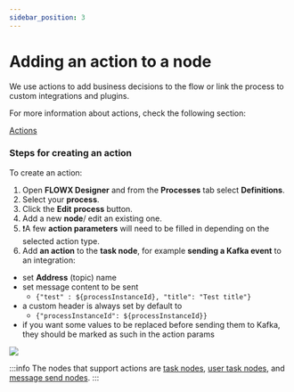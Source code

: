 ```yaml
---
sidebar_position: 3
---
```


# Adding an action to a node

We use actions to add business decisions to the flow or link the process to custom integrations and plugins.

For more information about actions, check the following section:

[Actions](../../building-blocks/actions)

### Steps for creating an action

To create an action:

1. Open **FLOWX Designer** and from the **Processes** tab select **Definitions**.
2. Select your **process**.
3. Click the **Edit** **process** button.
4. Add a new **node**/ edit an existing one.
5. :exclamation:A few **action parameters** will need to be filled in depending on the selected action type.
6. Add **an action** to the **task node**, for example **sending a Kafka event** to an integration:

* set **Address** (topic) name
* set message content to be sent
  * `{"test" : ${processInstanceId}, "title": "Test title"}`
* a custom header is always set by default to
  * `{"processInstanceId": ${processInstanceId}}`
* if you want some values to be replaced before sending them to Kafka, they should be marked as such in the action params

![](https://s3.eu-west-1.amazonaws.com/docx.flowx.ai/2.14/process_flow_adding_a_node.gif)

:::info
The nodes that support actions are [task nodes](../../building-blocks/node/task-node/task-node.md), [user task nodes](../../building-blocks/node/user-task-node/user-task-node.md), and [message send nodes](../../building-blocks/node/message-send-received-task-node.md).
:::

